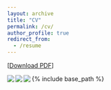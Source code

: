 ```yaml
---
layout: archive
title: "CV"
permalink: /cv/
author_profile: true
redirect_from:
  - /resume
---
```

[[Download PDF](http://www.cse.msu.edu/~liuyaoj1/images/YaojieCV.pdf)]

<img align="left" src="http://www.cse.msu.edu/~liuyaoj1/images/cv_png/YaojieCV-1.png"> 
<img align="left" src="http://www.cse.msu.edu/~liuyaoj1/images/cv_png/YaojieCV-2.png"> 
<img align="left" src="http://www.cse.msu.edu/~liuyaoj1/images/cv_png/YaojieCV-3.png"> 

{% include base_path %}
